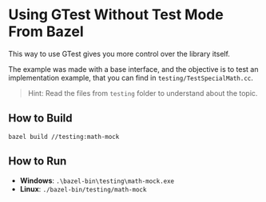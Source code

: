 # Using GTest Without Test Mode From Bazel

This way to use GTest gives you more control over the library itself.

The example was made with a base interface, and the objective is to test an implementation example, that you can find in ```testing/TestSpecialMath.cc```.

> Hint: Read the files from ```testing``` folder to understand about the topic.

## How to Build

```bazel build //testing:math-mock```

## How to Run

- **Windows**: ```.\bazel-bin\testing\math-mock.exe```
- **Linux**: ```./bazel-bin/testing/math-mock```
